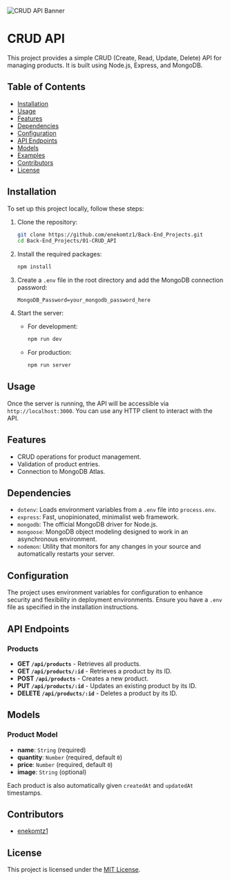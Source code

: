 ![CRUD API Banner](https://i.imgur.com/ie4YViv.png)

# CRUD API

This project provides a simple CRUD (Create, Read, Update, Delete) API for managing products. It is built using Node.js, Express, and MongoDB.

## Table of Contents

-   [Installation](#installation)
-   [Usage](#usage)
-   [Features](#features)
-   [Dependencies](#dependencies)
-   [Configuration](#configuration)
-   [API Endpoints](#api-endpoints)
-   [Models](#models)
-   [Examples](#examples)
-   [Contributors](#contributors)
-   [License](#license)

## Installation

To set up this project locally, follow these steps:

1. Clone the repository:

    ```bash
    git clone https://github.com/enekomtz1/Back-End_Projects.git
    cd Back-End_Projects/01-CRUD_API
    ```

2. Install the required packages:

    ```bash
    npm install
    ```

3. Create a `.env` file in the root directory and add the MongoDB connection password:

    ```plaintext
    MongoDB_Password=your_mongodb_password_here
    ```

4. Start the server:
    - For development:
        ```bash
        npm run dev
        ```
    - For production:
        ```bash
        npm run server
        ```

## Usage

Once the server is running, the API will be accessible via `http://localhost:3000`. You can use any HTTP client to interact with the API.

## Features

-   CRUD operations for product management.
-   Validation of product entries.
-   Connection to MongoDB Atlas.

## Dependencies

-   `dotenv`: Loads environment variables from a `.env` file into `process.env`.
-   `express`: Fast, unopinionated, minimalist web framework.
-   `mongodb`: The official MongoDB driver for Node.js.
-   `mongoose`: MongoDB object modeling designed to work in an asynchronous environment.
-   `nodemon`: Utility that monitors for any changes in your source and automatically restarts your server.

## Configuration

The project uses environment variables for configuration to enhance security and flexibility in deployment environments. Ensure you have a `.env` file as specified in the installation instructions.

## API Endpoints

### Products

-   **GET `/api/products`** - Retrieves all products.
-   **GET `/api/products/:id`** - Retrieves a product by its ID.
-   **POST `/api/products`** - Creates a new product.
-   **PUT `/api/products/:id`** - Updates an existing product by its ID.
-   **DELETE `/api/products/:id`** - Deletes a product by its ID.

## Models

### Product Model

-   **name**: `String` (required)
-   **quantity**: `Number` (required, default `0`)
-   **price**: `Number` (required, default `0`)
-   **image**: `String` (optional)

Each product is also automatically given `createdAt` and `updatedAt` timestamps.

## Contributors

-   [enekomtz1](https://github.com/enekomtz1)

## License

This project is licensed under the [MIT License](https://opensource.org/license/mit).
